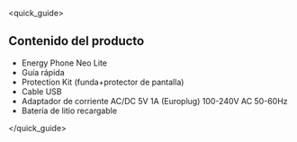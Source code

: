 <quick_guide>
## Contenido del producto

* Energy Phone Neo Lite
* Guía rápida
* Protection Kit (funda+protector de pantalla)
* Cable USB
* Adaptador de corriente AC/DC 5V 1A (Europlug) 100-240V AC 50-60Hz
* Batería de litio recargable

</quick_guide>
